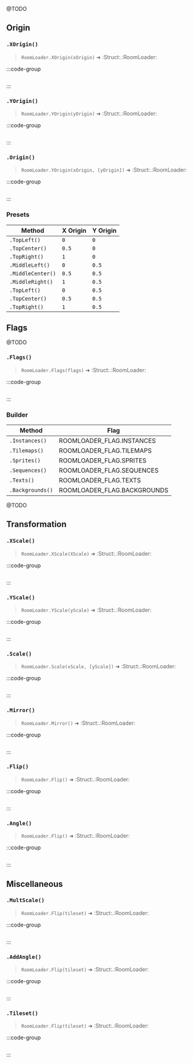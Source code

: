 
@TODO

## Origin

### `.XOrigin()`

> `RoomLoader.XOrigin(xOrigin)` ➜ :Struct:.:RoomLoader:

:::code-group
```js [Example]

```
:::

### `.YOrigin()`

> `RoomLoader.YOrigin(yOrigin)` ➜ :Struct:.:RoomLoader:

:::code-group
```js [Example]

```
:::

### `.Origin()`

> `RoomLoader.YOrigin(xOrigin, [yOrigin])` ➜ :Struct:.:RoomLoader:

:::code-group
```js [Example]

```
:::

### Presets

| Method | X Origin | Y Origin |
|---|---|---|
| `.TopLeft()` | `0` | `0` |
| `.TopCenter()` | `0.5` | `0` |
| `.TopRight()` | `1` | `0` |
| `.MiddleLeft()` | `0` | `0.5` |
| `.MiddleCenter()` | `0.5` | `0.5` |
| `.MiddleRight()` | `1` | `0.5` |
| `.TopLeft()` | `0` | `0.5` |
| `.TopCenter()` | `0.5` | `0.5` |
| `.TopRight()` | `1` | `0.5` |

## Flags

@TODO

### `.Flags()`

> `RoomLoader.Flags(flags)` ➜ :Struct:.:RoomLoader:

:::code-group
```js [Example]

```
:::

### Builder

| Method | Flag |
|---|---|
| `.Instances()` | ROOMLOADER_FLAG.INSTANCES |
| `.Tilemaps()` | ROOMLOADER_FLAG.TILEMAPS |
| `.Sprites()` | ROOMLOADER_FLAG.SPRITES |
| `.Sequences()` | ROOMLOADER_FLAG.SEQUENCES |
| `.Texts()` | ROOMLOADER_FLAG.TEXTS |
| `.Backgrounds()` | ROOMLOADER_FLAG.BACKGROUNDS |

@TODO

## Transformation

### `.XScale()`

> `RoomLoader.XScale(XScale)` ➜ :Struct:.:RoomLoader:

:::code-group
```js [Example]

```
:::

### `.YScale()`

> `RoomLoader.YScale(yScale)` ➜ :Struct:.:RoomLoader:

:::code-group
```js [Example]

```
:::

### `.Scale()`

> `RoomLoader.Scale(xScale, [yScale])` ➜ :Struct:.:RoomLoader:

:::code-group
```js [Example]

```
:::

### `.Mirror()`

> `RoomLoader.Mirror()` ➜ :Struct:.:RoomLoader:

:::code-group
```js [Example]

```
:::

### `.Flip()`

> `RoomLoader.Flip()` ➜ :Struct:.:RoomLoader:

:::code-group
```js [Example]

```
:::

### `.Angle()`

> `RoomLoader.Flip()` ➜ :Struct:.:RoomLoader:

:::code-group
```js [Example]

```
:::

## Miscellaneous

### `.MultScale()`

> `RoomLoader.Flip(tileset)` ➜ :Struct:.:RoomLoader:

:::code-group
```js [Example]

```
:::

### `.AddAngle()`

> `RoomLoader.Flip(tileset)` ➜ :Struct:.:RoomLoader:

:::code-group
```js [Example]

```
:::

### `.Tileset()`

> `RoomLoader.Flip(tileset)` ➜ :Struct:.:RoomLoader:

:::code-group
```js [Example]

```
:::